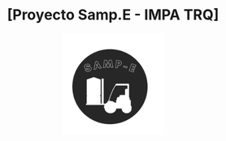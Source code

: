 <div align="center">

# [Proyecto Samp.E - IMPA TRQ] 

<img src=https://github.com/juanteira/Samp.e-2024/blob/main/LOGO/LOGO%20SAMP.E.png width="200" height="200" />
